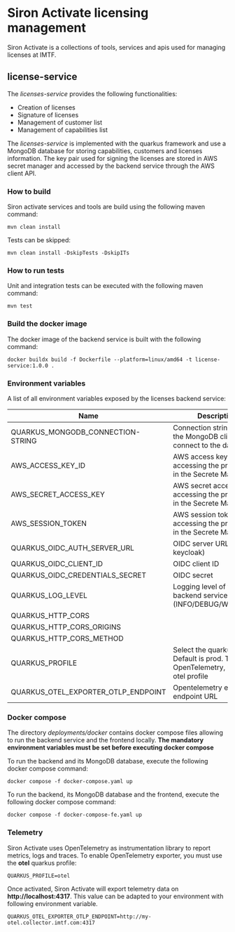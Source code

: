 # Siron Activate licensing management

Siron Activate is a collections of tools, services and apis used for managing licenses at IMTF.

## license-service

The *licenses-service* provides the following functionalities:

* Creation of licenses
* Signature of licenses
* Management of customer list
* Management of capabilities list

The *licenses-service* is implemented with the quarkus framework and use a MongoDB database for storing capabilities,
customers and licenses information. The key pair used for signing the licenses are stored in AWS secret manager and
accessed by the backend service through the AWS client API.

### How to build

Siron activate services and tools are build using the following maven command:

```
mvn clean install
```

Tests can be skipped:

```
mvn clean install -DskipTests -DskipITs
```

### How to run tests

Unit and integration tests can be executed with the following maven command:

```
mvn test
```

### Build the docker image

The docker image of the backend service is built with the following command:

```
docker buildx build -f Dockerfile --platform=linux/amd64 -t license-service:1.0.0 .
```

### Environment variables

A list of all environment variables exposed by the licenses backend service:

| Name                                | Description                                                                                  | Mandatory |
|-------------------------------------|----------------------------------------------------------------------------------------------|-----------|
| QUARKUS_MONGODB_CONNECTION-STRING   | Connection string used by the MongoDB client to connect to the database                      | default   |
| AWS_ACCESS_KEY_ID                   | AWS access key id for accessing the private key in the Secrete Manager                       | yes       |
| AWS_SECRET_ACCESS_KEY               | AWS secret access key for accessing the private key in the Secrete Manager                   | yes       |
| AWS_SESSION_TOKEN                   | AWS session token for accessing the private key in the Secrete Manager                       | yes       |
| QUARKUS_OIDC_AUTH_SERVER_URL        | OIDC server URL (e.g. keycloak)                                                              | yes       |
| QUARKUS_OIDC_CLIENT_ID              | OIDC client ID                                                                               | yes       |
| QUARKUS_OIDC_CREDENTIALS_SECRET     | OIDC secret                                                                                  | yes       |
| QUARKUS_LOG_LEVEL                   | Logging level of the backend service (INFO/DEBUG/WARN/OFF)                                   | default   |
| QUARKUS_HTTP_CORS                   |                                                                                              | no        |
| QUARKUS_HTTP_CORS_ORIGINS           |                                                                                              | no        |
| QUARKUS_HTTP_CORS_METHOD            |                                                                                              | no        |
| QUARKUS_PROFILE                     | Select the quarkus profile. Default is prod. To activate OpenTelemetry, use the otel profile | no        |
| QUARKUS_OTEL_EXPORTER_OTLP_ENDPOINT | Opentelemetry exporter endpoint URL                                                          | no        |

### Docker compose

The directory *deployments/docker* contains docker compose files allowing to run the backend service and the frontend
locally. **The mandatory environment variables must be set before executing docker compose**

To run the backend and its MongoDB database, execute the following docker compose command:

```
docker compose -f docker-compose.yaml up
```

To run the backend, its MongoDB database and the frontend, execute the following docker compose command:

```
docker compose -f docker-compose-fe.yaml up
```


### Telemetry

Siron Activate uses OpenTelemetry as instrumentation library to report metrics, logs and traces. To enable OpenTelemetry exporter,
you must use the **otel** quarkus profile:

```
QUARKUS_PROFILE=otel
```

Once activated, Siron Activate will export telemetry data on **http://localhost:4317**. This value can be adapted
to your environment with following environment variable.

```
QUARKUS_OTEL_EXPORTER_OTLP_ENDPOINT=http://my-otel.collector.imtf.com:4317
```